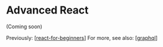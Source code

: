 # Advanced React

(Coming soon)

Previously: 
[[react-for-beginners]]
For more, see also: 
[[graphql]]


[//begin]: # "Autogenerated link references for markdown compatibility"
[react-for-beginners]: react-for-beginners "React for beginners"
[graphql]: graphql "GraphQL Course"
[//end]: # "Autogenerated link references"